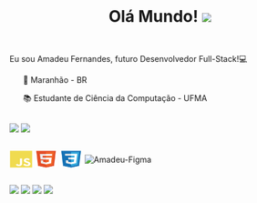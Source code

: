 <div id="user-content-toc">
  <ul align="center">
    <summary><h1 style="display: inline-block">Olá Mundo! <a href="https://www.gautamkrishnar.com/"><img src="https://media.giphy.com/media/hvRJCLFzcasrR4ia7z/giphy.gif" width="7%"></a></h1></summary>
</div>

##

<p>Eu sou Amadeu Fernandes, futuro Desenvolvedor Full-Stack!💻</p>
<ul> 🔰 Maranhão - BR</p>
📚 Estudante de Ciência da Computação - UFMA</ul

<!-- Gif -->
<!-- <p align="right">
  <img align="right" src="https://github.com/VariableBee/VariableBee/assets/77739311/4e9f41af-6b57-49a7-b15a-74322e96b4d7" alt="Imagem" style="width: 40%">
</p> -->

##

<div>
  <img height="180cm" src="https://github-readme-stats.vercel.app/api?username=Amadeudev&theme=blue-green">
  <img height="180cm" src="https://github-readme-stats.vercel.app/api/top-langs/?username=Amadeudev&theme=blue-green">
</div>

##

<div style="display: inline_block">
  <img align="center" alt="Amadeu-Js" height="30" width="40" src="https://raw.githubusercontent.com/devicons/devicon/master/icons/javascript/javascript-plain.svg">
  <img align="center" alt="Amadeu-HTML" height="30" width="40" src="https://raw.githubusercontent.com/devicons/devicon/master/icons/html5/html5-original.svg">
  <img align="center" alt="Amadeu-CSS" height="30" width="40" src="https://raw.githubusercontent.com/devicons/devicon/master/icons/css3/css3-original.svg">
  <img align="center" alt="Amadeu-Figma" src="https://img.shields.io/badge/Figma-F24E1E?style=for-the-badge&logo=figma&logoColor=white">
</div>

##

<div> 
  <a href="https://instagram.com/amadeu_fernandess" target="_blank"><img src="https://img.shields.io/badge/-Instagram-%23E4405F?style=for-the-badge&logo=instagram&logoColor=white" target="_blank"></a>
 <a href="https://discord.com/channels/@me/1199775962955534498" target="_blank"><img src="https://img.shields.io/badge/Discord-7289DA?style=for-the-badge&logo=discord&logoColor=white" target="_blank"></a> 
  <a href = "mailto:amadeuneto1618@gmail.com"><img src="https://img.shields.io/badge/-Gmail-%23333?style=for-the-badge&logo=gmail&logoColor=white" target="_blank"></a>
  <a href = "https://www.linkedin.com/in/amadeu-f-684340231?utm_source=share&utm_campaign=share_via&utm_content=profile&utm_medium=android_app"><img src="https://img.shields.io/badge/LinkedIn-0077B5?style=for-the-badge&logo=linkedin&logoColor=white" target="_blank"></a>
</div>
